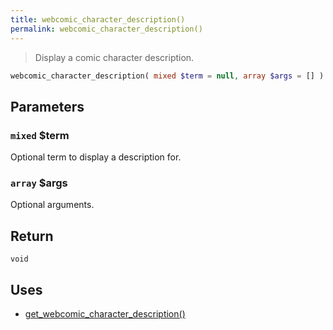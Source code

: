 ```yaml
---
title: webcomic_character_description()
permalink: webcomic_character_description()
---
```


> Display a comic character description.

```php
webcomic_character_description( mixed $term = null, array $args = [] ) : void
```

## Parameters

### `mixed` $term
Optional term to display a description for.

### `array` $args
Optional arguments.

## Return

`void`

## Uses
- [get_webcomic_character_description()](get_webcomic_character_description())
